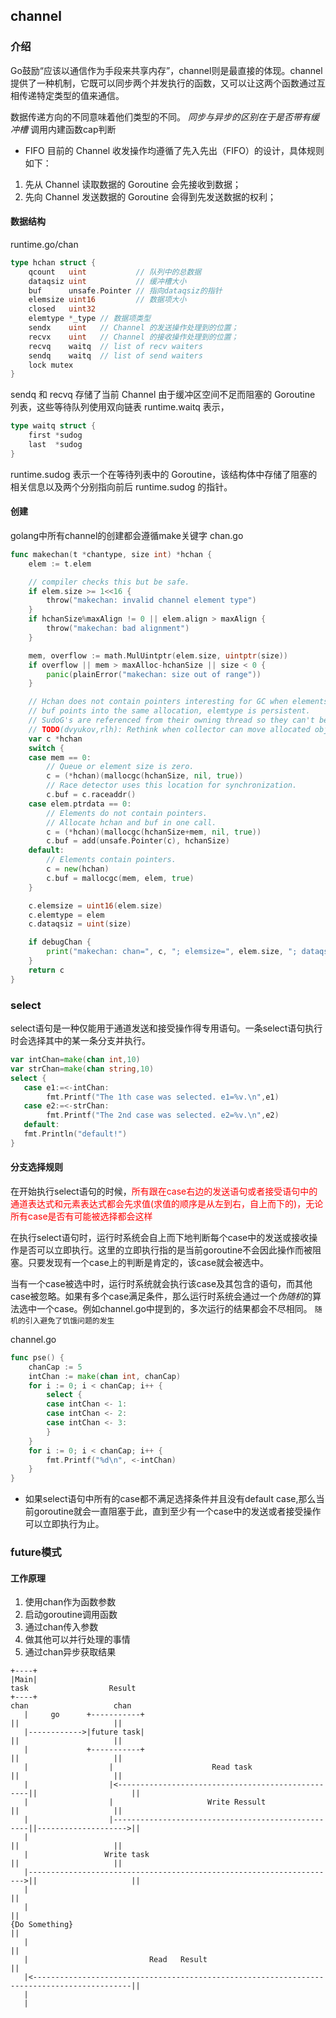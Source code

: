 ## channel

### 介绍 
Go鼓励“应该以通信作为手段来共享内存”，channel则是最直接的体现。channel提供了一种机制，它既可以同步两个并发执行的函数，又可以让这两个函数通过互相传递特定类型的值来通信。

数据传递方向的不同意味着他们类型的不同。
*同步与异步的区别在于是否带有缓冲槽* 调用内建函数cap判断

* FIFO
目前的 Channel 收发操作均遵循了先入先出（FIFO）的设计，具体规则如下：

1. 先从 Channel 读取数据的 Goroutine 会先接收到数据；
2. 先向 Channel 发送数据的 Goroutine 会得到先发送数据的权利；

#### 数据结构
runtime.go/chan
```go
type hchan struct {
	qcount   uint           // 队列中的总数据
	dataqsiz uint           // 缓冲槽大小
	buf      unsafe.Pointer // 指向dataqsiz的指针
	elemsize uint16         // 数据项大小
	closed   uint32         
	elemtype *_type // 数据项类型
	sendx    uint   // Channel 的发送操作处理到的位置；
	recvx    uint   // Channel 的接收操作处理到的位置；
	recvq    waitq  // list of recv waiters
	sendq    waitq  // list of send waiters
	lock mutex
}
```
sendq 和 recvq 存储了当前 Channel 由于缓冲区空间不足而阻塞的 Goroutine 列表，这些等待队列使用双向链表 runtime.waitq 表示，
```go
type waitq struct {
	first *sudog
	last  *sudog
}
```
runtime.sudog 表示一个在等待列表中的 Goroutine，该结构体中存储了阻塞的相关信息以及两个分别指向前后 runtime.sudog 的指针。
#### 创建
golang中所有channel的创建都会遵循make关键字
chan.go
```go
func makechan(t *chantype, size int) *hchan {
	elem := t.elem

	// compiler checks this but be safe.
	if elem.size >= 1<<16 {
		throw("makechan: invalid channel element type")
	}
	if hchanSize%maxAlign != 0 || elem.align > maxAlign {
		throw("makechan: bad alignment")
	}

	mem, overflow := math.MulUintptr(elem.size, uintptr(size))
	if overflow || mem > maxAlloc-hchanSize || size < 0 {
		panic(plainError("makechan: size out of range"))
	}

	// Hchan does not contain pointers interesting for GC when elements stored in buf do not contain pointers.
	// buf points into the same allocation, elemtype is persistent.
	// SudoG's are referenced from their owning thread so they can't be collected.
	// TODO(dvyukov,rlh): Rethink when collector can move allocated objects.
	var c *hchan
	switch {
	case mem == 0:
		// Queue or element size is zero.
		c = (*hchan)(mallocgc(hchanSize, nil, true))
		// Race detector uses this location for synchronization.
		c.buf = c.raceaddr()
	case elem.ptrdata == 0:
		// Elements do not contain pointers.
		// Allocate hchan and buf in one call.
		c = (*hchan)(mallocgc(hchanSize+mem, nil, true))
		c.buf = add(unsafe.Pointer(c), hchanSize)
	default:
		// Elements contain pointers.
		c = new(hchan)
		c.buf = mallocgc(mem, elem, true)
	}

	c.elemsize = uint16(elem.size)
	c.elemtype = elem
	c.dataqsiz = uint(size)

	if debugChan {
		print("makechan: chan=", c, "; elemsize=", elem.size, "; dataqsiz=", size, "\n")
	}
	return c
}
```

### select 
select语句是一种仅能用于通道发送和接受操作得专用语句。一条select语句执行时会选择其中的某一条分支并执行。
```go
var intChan=make(chan int,10)
var strChan=make(chan string,10)
select {
   case e1:=<-intChan:
        fmt.Printf("The 1th case was selected. e1=%v.\n",e1)
   case e2:=<-strChan:
        fmt.Printf("The 2nd case was selected. e2=%v.\n",e2)
   default:
   fmt.Println("default!")
}
```


#### 分支选择规则 
在开始执行select语句的时候，<font color=red>所有跟在case右边的发送语句或者接受语句中的通道表达式和元素表达式都会先求值(求值的顺序是从左到右，自上而下的)，无论所有case是否有可能被选择都会这样</font>

在执行select语句时，运行时系统会自上而下地判断每个case中的发送或接收操作是否可以立即执行。这里的立即执行指的是当前goroutine不会因此操作而被阻塞。只要发现有一个case上的判断是肯定的，该case就会被选中。

当有一个case被选中时，运行时系统就会执行该case及其包含的语句，而其他case被忽略。如果有多个case满足条件，那么运行时系统会通过一个*伪随机*的算法选中一个case。例如channel.go中提到的，多次运行的结果都会不尽相同。
`随机的引入避免了饥饿问题的发生`

channel.go
```go
func pse() {
	chanCap := 5
	intChan := make(chan int, chanCap)
	for i := 0; i < chanCap; i++ {
		select {
		case intChan <- 1:
		case intChan <- 2:
		case intChan <- 3:
		}
	}
	for i := 0; i < chanCap; i++ {
		fmt.Printf("%d\n", <-intChan)
	}
}

```

* 如果select语句中所有的case都不满足选择条件并且没有default case,那么当前goroutine就会一直阻塞于此，直到至少有一个case中的发送或者接受操作可以立即执行为止。

### future模式
#### 工作原理
1. 使用chan作为函数参数
2. 启动goroutine调用函数
3. 通过chan传入参数
4. 做其他可以并行处理的事情
5. 通过chan异步获取结果

```
+----+
|Main|                                                                   task                  Result
+----+                                                                   chan                   chan
   |     go      +-----------+                                            ||                     ||
   |------------>|future task|                                            ||                     ||
   |             +-----------+                                            ||                     ||
   |                  |                      Read task                    ||                     ||
   |                  |<--------------------------------------------------||                     ||
   |                  |                     Write Ressult                 ||                     ||
   |                  |---------------------------------------------------||-------------------->||
   |                                                                      ||                     ||
   |                 Write task                                           ||                     ||
   |--------------------------------------------------------------------->||                     ||
   |                                                                                             ||
   |                                                                                             ||
{Do Something}                                                                                   ||
   |                                                                                             ||
   |                           Read   Result                                                     ||
   |<--------------------------------------------------------------------------------------------||
   |
   |
```

